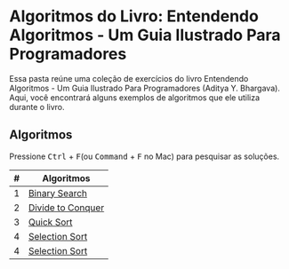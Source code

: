 
# Algoritmos do Livro: Entendendo Algoritmos - Um Guia Ilustrado Para Programadores

Essa pasta reúne uma coleção de exercícios do livro Entendendo Algoritmos - Um Guia Ilustrado Para Programadores (Aditya Y. Bhargava). Aqui, você encontrará alguns exemplos de algoritmos que ele utiliza durante o livro.

## Algoritmos

Pressione <kbd>Ctrl</kbd> + <kbd>F</kbd>(ou <kbd>Command</kbd> + <kbd>F</kbd> no Mac) para pesquisar as soluções.

| # | Algoritmos |
| ---- | ---- |
| 1 | [Binary Search](/(Códigos)%20Entendendo%20Algoritmos%20-%20Aditya%20Y.%20Bhargava/codes/Binary%20Search.js) |
| 2 | [Divide to Conquer](/(Códigos)%20Entendendo%20Algoritmos%20-%20Aditya%20Y.%20Bhargava/codes/Divide%20to%20Conquer.js) |
| 3 | [Quick Sort](/(Códigos)%20Entendendo%20Algoritmos%20-%20Aditya%20Y.%20Bhargava/codes/QuickSort.js) |
| 4 | [Selection Sort](/(Códigos)%20Entendendo%20Algoritmos%20-%20Aditya%20Y.%20Bhargava/codes/Selection%20Sort.js) |
| 4 | [Selection Sort](/(Códigos)%20Entendendo%20Algoritmos%20-%20Aditya%20Y.%20Bhargava/codes/Hash%20Table.js) |